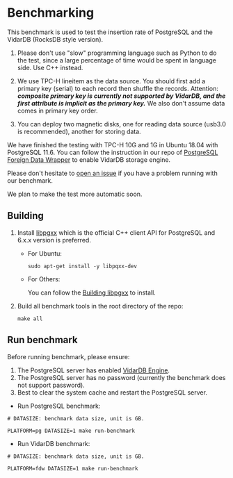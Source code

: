 # Benchmarking

This benchmark is used to test the insertion rate of PostgreSQL and the VidarDB (RocksDB style version).

1. Please don't use "slow" programming language such as Python to do the test, since a large percentage of time would be spent in language side. Use C++ instead.

2. We use TPC-H lineitem as the data source. You should first add a primary key (serial) to each record then shuffle the records.  Attention: ***composite primary key is currently not supported by VidarDB, and the first attribute is implicit as the primary key.*** We also don't assume data comes in primary key order.

3. You can deploy two magnetic disks, one for reading data source (usb3.0 is recommended), another for storing data. 

We have finished the testing with TPC-H 10G and 1G in Ubuntu 18.04 with PostgreSQL 11.6. You can follow the instruction in our repo of [PostgreSQL Foreign Data Wrapper](https://github.com/vidardb/PostgresForeignDataWrapper) to enable VidarDB storage engine. 

Please don't hesitate to [open an issue](https://github.com/vidardb/Benchmarking/issues) if you have a problem running with our benchmark.

We plan to make the test more automatic soon.

## Building

1. Install [libpgxx](https://github.com/jtv/libpqxx) which is the official C++ client API for PostgreSQL and 6.x.x version is preferred.

    - For Ubuntu:

        ```shell
        sudo apt-get install -y libpqxx-dev
        ```

    - For Others:

        You can follow the [Building libpgxx](https://github.com/jtv/libpqxx#building-libpqxx) to install.

2. Build all benchmark tools in the root directory of the repo:

    ```shell
    make all
    ```

## Run benchmark

Before running benchmark, please ensure:

1. The PostgreSQL server has enabled [VidarDB Engine](https://github.com/vidardb/PostgresForeignDataWrapper).
2. The PostgreSQL server has no password (currently the benchmark does not support password).
3. Best to clear the system cache and restart the PostgreSQL server.


- Run PostgreSQL benchmark:

```shell
# DATASIZE: benchmark data size, unit is GB.

PLATFORM=pg DATASIZE=1 make run-benchmark
```

- Run VidarDB benchmark:

```shell
# DATASIZE: benchmark data size, unit is GB.

PLATFORM=fdw DATASIZE=1 make run-benchmark
```